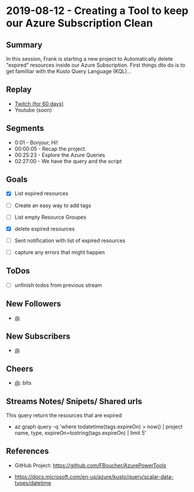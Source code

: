 
# 2019-08-12 - Creating a Tool to keep our Azure Subscription Clean

Summary
-------

In this session, Frank is starting a new project to Automatically delete "expired" resources inside our Azure Subscription. First things dto do is to get familliar with the Kusto Query Language (KQL)...

Replay
------

- [Twitch (for 60 days)](https://www.twitch.tv/videos/)
- Youtube (soon)


Segments
--------

- 0:01 - Bonjour, Hi!
- 00:00:05 - Recap the project.
- 00:25:23 - Explore the Azure Queries
- 02:27:00 - We have the query and the script

Goals
-----

- [X] List expired resources
- [ ] Create an easy way to add tags
- [ ] List empty Resource Groupes
- [X] delete expired resources
- [ ] Sent notification with list of expired resources
- [ ] capture any errors that might happen



ToDos
-----
- [ ] unfinish todos from previous stream


New Followers
-------------

- [@](https://www.twitch.tv/)


New Subscribers
---------------

- [@](https://www.twitch.tv/)



Cheers
------

- [@](https://www.twitch.tv/):  bits



Streams Notes/ Snipets/ Shared urls
-----------------------------------

This query return the resources that are expired
- az graph query -q 'where todatetime(tags.expireOn) > now() | project name, type, expireOn=tostring(tags.expireOn) | limit 5'


References
----------

- GitHub Project: https://github.com/FBoucher/AzurePowerTools

- https://docs.microsoft.com/en-us/azure/kusto/query/scalar-data-types/datetime